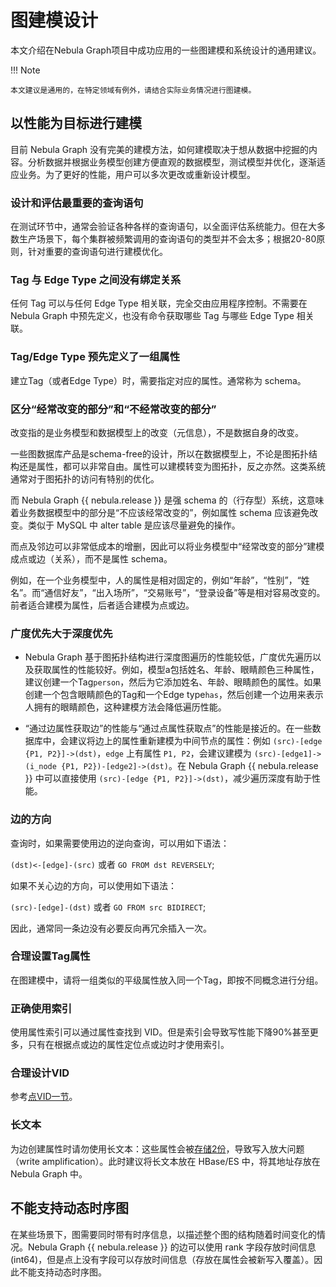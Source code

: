 # 图建模设计

本文介绍在Nebula Graph项目中成功应用的一些图建模和系统设计的通用建议。

!!! Note

    本文建议是通用的，在特定领域有例外，请结合实际业务情况进行图建模。

## 以性能为目标进行建模

目前 Nebula Graph 没有完美的建模方法，如何建模取决于想从数据中挖掘的内容。分析数据并根据业务模型创建方便直观的数据模型，测试模型并优化，逐渐适应业务。为了更好的性能，用户可以多次更改或重新设计模型。

### 设计和评估最重要的查询语句

在测试环节中，通常会验证各种各样的查询语句，以全面评估系统能力。但在大多数生产场景下，每个集群被频繁调用的查询语句的类型并不会太多；根据20-80原则，针对重要的查询语句进行建模优化。

### Tag 与 Edge Type 之间没有绑定关系

任何 Tag 可以与任何 Edge Type 相关联，完全交由应用程序控制。不需要在 Nebula Graph 中预先定义，也没有命令获取哪些 Tag 与哪些 Edge Type 相关联。

### Tag/Edge Type 预先定义了一组属性

建立Tag（或者Edge Type）时，需要指定对应的属性。通常称为 schema。

### 区分“经常改变的部分”和“不经常改变的部分”

改变指的是业务模型和数据模型上的改变（元信息），不是数据自身的改变。

一些图数据库产品是schema-free的设计，所以在数据模型上，不论是图拓扑结构还是属性，都可以非常自由。属性可以建模转变为图拓扑，反之亦然。这类系统通常对于图拓扑的访问有特别的优化。

而 Nebula Graph {{ nebula.release }} 是强 schema 的（行存型）系统，这意味着业务数据模型中的部分是“不应该经常改变的”，例如属性 schema 应该避免改变。类似于 MySQL 中 alter table 是应该尽量避免的操作。

而点及邻边可以非常低成本的增删，因此可以将业务模型中“经常改变的部分”建模成点或边（关系），而不是属性 schema。

例如，在一个业务模型中，人的属性是相对固定的，例如“年龄”，“性别”，“姓名”。而“通信好友”，“出入场所”，“交易账号”，“登录设备”等是相对容易改变的。前者适合建模为属性，后者适合建模为点或边。

### 广度优先大于深度优先

- Nebula Graph 基于图拓扑结构进行深度图遍历的性能较低，广度优先遍历以及获取属性的性能较好。例如，模型a包括姓名、年龄、眼睛颜色三种属性，建议创建一个Tag`person`，然后为它添加姓名、年龄、眼睛颜色的属性。如果创建一个包含眼睛颜色的Tag和一个Edge type`has`，然后创建一个边用来表示人拥有的眼睛颜色，这种建模方法会降低遍历性能。

- “通过边属性获取边”的性能与“通过点属性获取点”的性能是接近的。在一些数据库中，会建议将边上的属性重新建模为中间节点的属性：例如 `(src)-[edge {P1, P2}]->(dst)`，`edge` 上有属性 `P1, P2`，会建议建模为 `(src)-[edge1]->(i_node {P1, P2})-[edge2]->(dst)`。在 Nebula Graph {{ nebula.release }} 中可以直接使用 `(src)-[edge {P1, P2}]->(dst)`，减少遍历深度有助于性能。

### 边的方向

查询时，如果需要使用边的逆向查询，可以用如下语法：

`(dst)<-[edge]-(src)` 或者 `GO FROM dst REVERSELY`;

如果不关心边的方向，可以使用如下语法：

`(src)-[edge]-(dst)` 或者 `GO FROM src BIDIRECT`;

因此，通常同一条边没有必要反向再冗余插入一次。

### 合理设置Tag属性

在图建模中，请将一组类似的平级属性放入同一个Tag，即按不同概念进行分组。

### 正确使用索引

使用属性索引可以通过属性查找到 VID。但是索引会导致写性能下降90%甚至更多，只有在根据点或边的属性定位点或边时才使用索引。

### 合理设计VID

参考[点VID一节](../1.introduction/3.vid.md)。

### 长文本

为边创建属性时请勿使用长文本：这些属性会被[存储2份](../1.introduction/3.nebula-graph-architecture/4.storage-service.md)，导致写入放大问题（write amplification）。此时建议将长文本放在 HBase/ES 中，将其地址存放在 Nebula Graph 中。

## 不能支持动态时序图

在某些场景下，图需要同时带有时序信息，以描述整个图的结构随着时间变化的情况。Nebula Graph {{ nebula.release }} 的边可以使用 rank 字段存放时间信息(int64)，但是点上没有字段可以存放时间信息（存放在属性会被新写入覆盖）。因此不能支持动态时序图。
